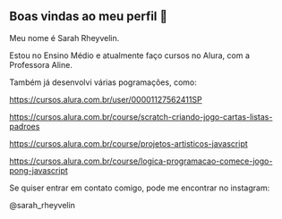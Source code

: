 ## Boas vindas ao meu perfil 💙

Meu nome é Sarah Rheyvelin.


Estou no Ensino Médio e atualmente faço cursos no Alura, com a Professora Aline.

Também já desenvolvi várias pogramações, como:

https://cursos.alura.com.br/user/00001127562411SP

https://cursos.alura.com.br/course/scratch-criando-jogo-cartas-listas-padroes

https://cursos.alura.com.br/course/projetos-artisticos-javascript

https://cursos.alura.com.br/course/logica-programacao-comece-jogo-pong-javascript

Se quiser entrar em contato comigo, pode me encontrar no instagram:

@sarah_rheyvelin
